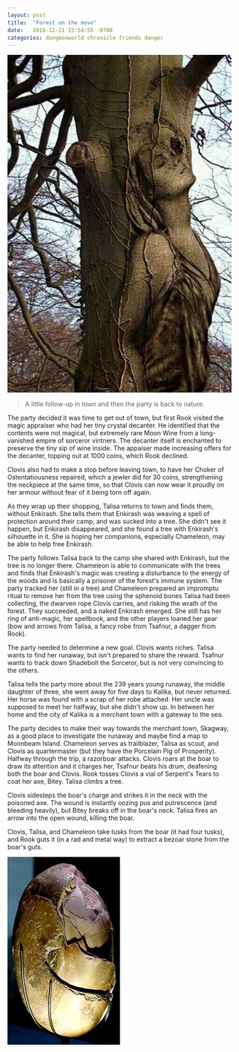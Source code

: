 ```yaml
---
layout: post
title:  "Forest on the move"
date:   2016-12-21 15:54:55 -0700
categories: dungeonworld chronicle friends danger
---
```

![Enkirash in a Tree](/images/enkirash_in_tree.jpg)

> A little follow-up in town and then the party is back to nature.

The party decided it was time to get out of town, but first Rook visited the magic appraiser who had her tiny crystal decanter. He identified that the contents were not magical, but extremely rare Moon Wine from a long-vanished empire of sorceror vintners. The decanter itself is enchanted to preserve the tiny sip of wine inside. The appaiser made increasing offers for the decanter, topping out at 1000 coins, which Rook declined.

Clovis also had to make a stop before leaving town, to have her Choker of Ostentatiousness repaired, which a jewler did for 30 coins, strengthening the neckpiece at the same time, so that Clovis can now wear it proudly on her armour without fear of it being torn off again.

As they wrap up their shopping, Talisa returns to town and finds them, without Enkirash. She tells them that Enkirash was weaving a spell of protection around their camp, and was sucked into a tree. She didn't see it happen, but Enkirash disappeared, and she found a tree with Enkirash's silhouette in it. She is hoping her companions, especially Chameleon, may be able to help free Enkirash.

The party follows Talisa back to the camp she shared with Enkirash, but the tree is no longer there. Chameleon is able to communicate with the trees and finds that Enkirash's magic was creating a disturbance to the energy of the woods and is basically a prisoner of the forest's immune system. The party tracked her (still in a tree) and Chameleon prepared an impromptu ritual to remove her from the tree using the sphenoid bones Talisa had been collecting, the dwarven rope Clovis carries, and risking the wrath of the forest. They succeeded, and a naked Enkirash emerged. She still has her ring of anti-magic, her spellbook, and the other players loaned her gear (bow and arrows from Talisa, a fancy robe from Tsafnur, a dagger from Rook).

The party needed to determine a new goal. Clovis wants riches. Talisa wants to find her runaway, but isn't prepared to share the reward. Tsafnur wants to track down Shadebolt the Sorceror, but is not very convincing to the others.

Talisa tells the party more about the 239 years young runaway, the middle daughter of three, she went away for five days to Kalika, but never returned. Her horse was found with a scrap of her robe attached. Her uncle was supposed to meet her halfway, but she didn't show up. In between her home and the city of Kalika is a merchant town with a gateway to the sea.

The party decides to make their way towards the merchant town, Skagway, as a good place to investigate the runaway and maybe find a map to Moonbeam Island. Chameleon serves as trailblazer, Talisa as scout, and Clovis as quartermaster (but they have the Porcelain Pig of Prosperity). Halfway through the trip, a razorboar attacks. Clovis roars at the boar to draw its attention and it charges her, Tsafnur beats his drum, deafening both the boar and Clovis. Rook tosses Clovis a vial of Serpent's Tears to coat her axe, Bitey. Talisa climbs a tree.

Clovis sidesteps the boar's charge and strikes it in the neck with the poisoned axe. The wound is instantly oozing pus and putrescence (and bleeding heavily), but Bitey breaks off in the boar's neck. Talisa fires an arrow into the open wound, killing the boar.

Clovis, Talisa, and Chameleon take tusks from the boar (it had four tusks), and Rook guts it (in a rad and metal way) to extract a bezoar stone from the boar's guts.

![Bezoar Stone](/images/bezoar.jpg)
